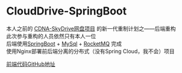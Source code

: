 # CloudDrive-SpringBoot

本人之前的 [CDNA-SkyDrive网盘项目](https://github.com/passerbyAEF/CDNA-SkyDrive-SpringBoot) 的新一代重制计划之——后端重构\
此次参与重构的人员依然只有本人一位\
后端使用[SpringBoot](https://cn.vuejs.org/) + [MySql](https://www.mysql.com/) + [RocketMQ](https://github.com/apache/rocketmq) 完成\
使用Nginx部署前后端分离的分布式（没有Spring Cloud，我不会）项目

[前端代码GitHub地址](https://github.com/passerbyAEF/CloudDrive-vue)
